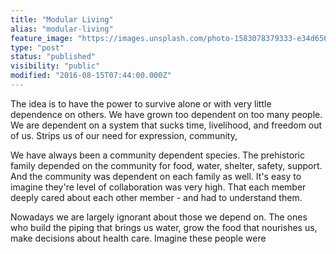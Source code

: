 ```yaml
---
title: "Modular Living"
alias: "modular-living"
feature_image: "https://images.unsplash.com/photo-1583078379333-e34d6569c406?ixlib=rb-1.2.1&q=80&fm=jpg&crop=entropy&cs=tinysrgb&w=2000&fit=max&ixid=eyJhcHBfaWQiOjExNzczfQ"
type: "post"
status: "published"
visibility: "public"
modified: "2016-08-15T07:44:00.000Z"
---
```


<p>The idea is to have the power to survive alone or with very little dependence on others. We have grown too dependent on too many people. We are dependent on a system that sucks time, livelihood, and freedom out of us. Strips us of our need for expression, community,</p><p>We have always been a community dependent species. The prehistoric family depended on the community for food, water, shelter, safety, support. And the community was dependent on each family as well. It's easy to imagine they're level of collaboration was very high. That each member deeply cared about each other member - and had to understand them.</p><p>Nowadays we are largely ignorant about those we depend on. The ones who build the piping that brings us water, grow the food that nourishes us, make decisions about health care. Imagine these people were</p>
